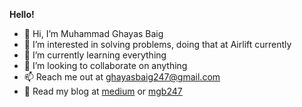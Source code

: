 <b>Hello!</b>

- 👋 Hi, I’m Muhammad Ghayas Baig
- 👀 I’m interested in solving problems, doing that at Airlift currently
- 🌱 I’m currently learning everything
- 💞️ I’m looking to collaborate on anything
- 📫 Reach me out at ghayasbaig247@gmail.com
- 📕 Read my blog at [medium](https://medium.com/@mgb247) or [mgb247](https://mgb247.github.io/)

<!-- <b>Some interesting facts about me</b> -->
<!-- 
[![Top Langs](https://github-readme-stats-ih7ciew4c-mgb247.vercel.app/api/top-langs?username=mgb247&hide=java&langs_count=8&bg_color=45,c31432,240b36&show_icons=true&border_radius=10&hide_border=true&icon_color=fff&title_color=fff&text_color=fff&layout=compact)](https://github.com/anuraghazra/github-readme-stats)

[![My GitHub stats](https://github-readme-stats-ih7ciew4c-mgb247.vercel.app/api?username=mgb247&count_private=true&hide=stars&theme=dark&show_icons=true&border_radius=10&hide_border=true&icon_color=fff&bg_color=45,c31432,240b36&text_color=fff&custom_title=My%20Stats)](https://github.com/anuraghazra/github-readme-stats) -->


<!---
MGB247/MGB247 is a ✨ special ✨ repository because its `README.md` (this file) appears on your GitHub profile.
You can click the Preview link to take a look at your changes.
--->
